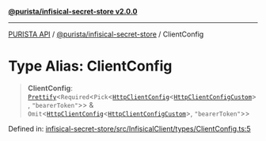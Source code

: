 [**@purista/infisical-secret-store v2.0.0**](../README.md)

***

[PURISTA API](../../../packages.md) / [@purista/infisical-secret-store](../README.md) / ClientConfig

# Type Alias: ClientConfig

> **ClientConfig**: [`Prettify`](../../core/type-aliases/Prettify.md)\<`Required`\<`Pick`\<[`HttpClientConfig`](../../core/type-aliases/HttpClientConfig.md)\<[`HttpClientConfigCustom`](HttpClientConfigCustom.md)\>, `"bearerToken"`\>\> & `Omit`\<[`HttpClientConfig`](../../core/type-aliases/HttpClientConfig.md)\<[`HttpClientConfigCustom`](HttpClientConfigCustom.md)\>, `"bearerToken"`\>\>

Defined in: [infisical-secret-store/src/InfisicalClient/types/ClientConfig.ts:5](https://github.com/puristajs/purista/blob/master/packages/infisical-secret-store/src/InfisicalClient/types/ClientConfig.ts#L5)
